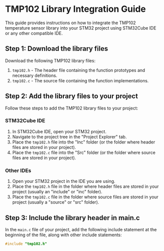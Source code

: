 # TMP102 Library Integration Guide

This guide provides instructions on how to integrate the TMP102 temperature sensor library into your STM32 project using STM32Cube IDE or any other compatible IDE.

## Step 1: Download the library files

Download the following TMP102 library files:

1. `tmp102.h` - The header file containing the function prototypes and necessary definitions.
2. `tmp102.c` - The source file containing the function implementations.

## Step 2: Add the library files to your project

Follow these steps to add the TMP102 library files to your project:

### STM32Cube IDE

1. In STM32Cube IDE, open your STM32 project.
2. Navigate to the project tree in the "Project Explorer" tab.
3. Place the `tmp102.h` file into the "Inc" folder (or the folder where header files are stored in your project).
4. Place the `tmp102.c` file into the "Src" folder (or the folder where source files are stored in your project).

### Other IDEs

1. Open your STM32 project in the IDE you are using.
2. Place the `tmp102.h` file in the folder where header files are stored in your project (usually an "include" or "inc" folder).
3. Place the `tmp102.c` file in the folder where source files are stored in your project (usually a "source" or "src" folder).

## Step 3: Include the library header in main.c

In the `main.c` file of your project, add the following include statement at the beginning of the file, along with other include statements:

```c
#include "tmp102.h"
